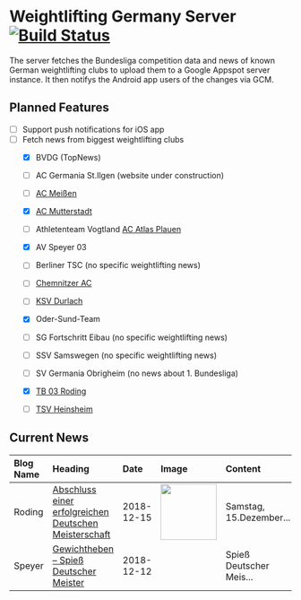 # Weightlifting Germany Server [![Build Status](https://travis-ci.org/WGierke/weightlifting_germany_server.svg?branch=master)](https://travis-ci.org/WGierke/weightlifting_germany_server)

The server fetches the Bundesliga competition data and news of known German weightlifting clubs to upload them to a Google Appspot server instance.
It then notifys the Android app users of the changes via GCM.

## Planned Features
- [ ] Support push notifications for iOS app  
- [ ] Fetch news from biggest weightlifting clubs
    - [X] BVDG (TopNews)
    - [ ] AC Germania St.Ilgen (website under construction)
    - [ ] [AC Meißen](http://www.ac-meissen.de/index.php?start=1)
    - [X] [AC Mutterstadt](http://www.ac-mutterstadt.de/index.php?start=1)
    - [ ] Athletenteam Vogtland [AC Atlas Plauen](https://acatlas.wordpress.com/)
    - [X] AV Speyer 03
    - [ ] Berliner TSC (no specific weightlifting news)
    - [ ] [Chemnitzer AC](http://chemnitzer-athletenclub.de/aktuelles/news/page/1/)
    - [ ] [KSV Durlach](http://ksvdurlach.de/news?page_n54=1)
    - [X] Oder-Sund-Team
    - [ ] SG Fortschritt Eibau (no specific weightlifting news)
    - [ ] SSV Samswegen (no specific weightlifting news)
    - [ ] SV Germania Obrigheim (no news about 1. Bundesliga)
    - [X] [TB 03 Roding](http://www.tb03-gewichtheben.de/page/1/)
    - [ ] [TSV Heinsheim](http://gewichtheben.tsv-heinsheim.de/index.php?start=1)


## Current News

| Blog Name   | Heading                                                                                                                                                  | Date       | Image                                                                                                 | Content                 |
|:------------|:---------------------------------------------------------------------------------------------------------------------------------------------------------|:-----------|:------------------------------------------------------------------------------------------------------|:------------------------|
| Roding      | [Abschluss einer erfolgreichen Deutschen Meisterschaft](https://www.tb03-gewichtheben.de/2018/12/abschluss-einer-erfolgreichen-deutschen-meisterschaft/) | 2018-12-15 | <img src='https://www.tb03-gewichtheben.de/wp-content/uploads/2018/11/Logo_final.jpg' width='100px'/> | Samstag, 15.Dezember... |
| Speyer      | [Gewichtheben – Spieß Deutscher Meister](https://www.av03-speyer.de/2018/12/gewichtheben-spiess-deutscher-meister/)                                      | 2018-12-12 |                                                                                                       | Spieß Deutscher Meis... |